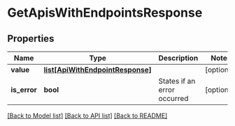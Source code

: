 # GetApisWithEndpointsResponse

## Properties
Name | Type | Description | Notes
------------ | ------------- | ------------- | -------------
**value** | [**list[ApiWithEndpointResponse]**](ApiWithEndpointResponse.md) |  | [optional] 
**is_error** | **bool** | States if an error occurred | [optional] 

[[Back to Model list]](../README.md#documentation-for-models) [[Back to API list]](../README.md#documentation-for-api-endpoints) [[Back to README]](../README.md)

